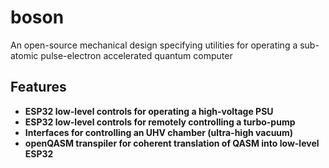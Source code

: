 # boson
An open-source mechanical design specifying utilities for operating a sub-atomic pulse-electron accelerated quantum computer

## Features

- **ESP32 low-level controls for operating a high-voltage PSU**
- **ESP32 low-level controls for remotely controlling a turbo-pump**
- **Interfaces for controlling an UHV chamber (ultra-high vacuum)**
- **openQASM transpiler for coherent translation of QASM into low-level ESP32**
